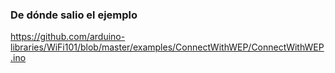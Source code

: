 ### De dónde salio el ejemplo
https://github.com/arduino-libraries/WiFi101/blob/master/examples/ConnectWithWEP/ConnectWithWEP.ino
